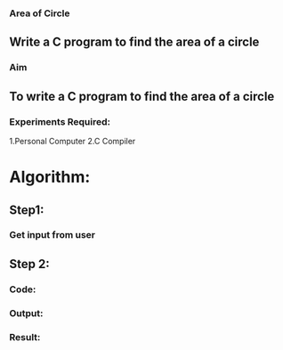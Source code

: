 ### Area of Circle
## Write a C program to find the area of a circle 
### Aim
## To write a C program to find the area of a circle

### Experiments Required:
1.Personal Computer
2.C Compiler

# Algorithm:
## Step1:
### Get input from user
## Step 2:

### Code:

### Output:

### Result:

